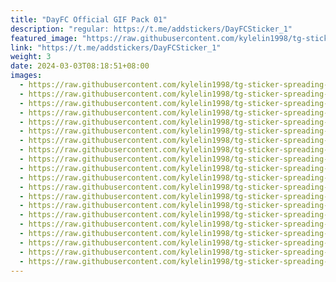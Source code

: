 ```yaml
---
title: "DayFC Official GIF Pack 01"
description: "regular: https://t.me/addstickers/DayFCSticker_1"
featured_image: "https://raw.githubusercontent.com/kylelin1998/tg-sticker-spreading-worldwide-images/main/img/d8a7f664-b9a5-4688-bab1-54958b4e306a.jpg"
link: "https://t.me/addstickers/DayFCSticker_1"
weight: 3
date: 2024-03-03T08:18:51+08:00
images:
  - https://raw.githubusercontent.com/kylelin1998/tg-sticker-spreading-worldwide-images/main/img/d8a7f664-b9a5-4688-bab1-54958b4e306a.jpg
  - https://raw.githubusercontent.com/kylelin1998/tg-sticker-spreading-worldwide-images/main/img/68b82290-ead4-4b9b-be04-9eafd1c56bcf.jpg
  - https://raw.githubusercontent.com/kylelin1998/tg-sticker-spreading-worldwide-images/main/img/8978ab97-f4da-4f5d-84d3-5611d3ca4778.jpg
  - https://raw.githubusercontent.com/kylelin1998/tg-sticker-spreading-worldwide-images/main/img/60f128a8-32de-4260-a677-c1d47dea5547.jpg
  - https://raw.githubusercontent.com/kylelin1998/tg-sticker-spreading-worldwide-images/main/img/ae627bc1-d9fa-40e6-b298-426ac67a225b.jpg
  - https://raw.githubusercontent.com/kylelin1998/tg-sticker-spreading-worldwide-images/main/img/4b31f673-60cb-42cf-af66-c603d4aaf1e3.jpg
  - https://raw.githubusercontent.com/kylelin1998/tg-sticker-spreading-worldwide-images/main/img/2612713b-d6ea-456e-8054-1c599aff0051.jpg
  - https://raw.githubusercontent.com/kylelin1998/tg-sticker-spreading-worldwide-images/main/img/1bfb8922-45ed-4da5-a912-57dc251939de.jpg
  - https://raw.githubusercontent.com/kylelin1998/tg-sticker-spreading-worldwide-images/main/img/95fafb39-0313-4bfd-9082-e45c42a103a9.jpg
  - https://raw.githubusercontent.com/kylelin1998/tg-sticker-spreading-worldwide-images/main/img/fc70f030-edba-4a62-8c2c-09da07cff902.jpg
  - https://raw.githubusercontent.com/kylelin1998/tg-sticker-spreading-worldwide-images/main/img/15cdb5d6-3b6f-4a84-9340-84f9bccaaf9e.jpg
  - https://raw.githubusercontent.com/kylelin1998/tg-sticker-spreading-worldwide-images/main/img/deca61b9-a4aa-4b97-89b2-1827e456c6df.jpg
  - https://raw.githubusercontent.com/kylelin1998/tg-sticker-spreading-worldwide-images/main/img/df9bac58-be38-4c52-bcf4-b43237e15ffb.jpg
  - https://raw.githubusercontent.com/kylelin1998/tg-sticker-spreading-worldwide-images/main/img/26323856-afbc-4aa9-8a29-6e97232ec835.jpg
  - https://raw.githubusercontent.com/kylelin1998/tg-sticker-spreading-worldwide-images/main/img/817f9bf7-99c5-4c18-b530-a6f2f2e15348.jpg
  - https://raw.githubusercontent.com/kylelin1998/tg-sticker-spreading-worldwide-images/main/img/33ec0aea-015c-4d16-8c6d-e5b5f51d693b.jpg
  - https://raw.githubusercontent.com/kylelin1998/tg-sticker-spreading-worldwide-images/main/img/47729164-ce25-4e57-9e31-146f9042215e.jpg
  - https://raw.githubusercontent.com/kylelin1998/tg-sticker-spreading-worldwide-images/main/img/2bd333a8-c8d1-41dd-b447-b04bf736bf27.jpg
  - https://raw.githubusercontent.com/kylelin1998/tg-sticker-spreading-worldwide-images/main/img/782071a5-9133-4661-b5bf-fcdb5f5b9c95.jpg
  - https://raw.githubusercontent.com/kylelin1998/tg-sticker-spreading-worldwide-images/main/img/70b0877c-3854-482c-b635-4127adb92478.jpg
---
```

